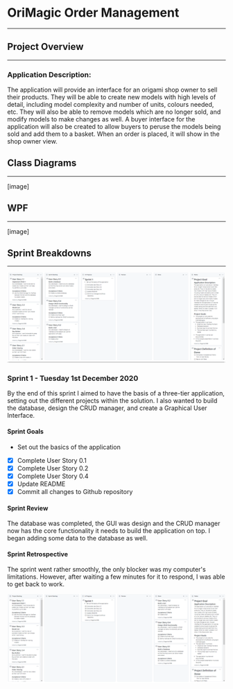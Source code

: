 # OriMagic Order Management
---
## Project Overview 
---
### Application Description:
The application will provide an interface for an origami shop owner to sell their products. They will be able to create new models with high levels of detail, including model complexity and number of units, colours needed, etc. They will also be able to remove models which are no longer sold, and modify models to make changes as well. A buyer interface for the application will also be created to allow buyers to peruse the models being sold and add them to a basket. When an order is placed, it will show in the shop owner view.

## Class Diagrams
---
[image]

## WPF
---
[image]

## Sprint Breakdowns
---
![image](https://github.com/Dragonkid1996/OriMagicOrderManagement/blob/main/ProjectImages/ProjectBoard.PNG)



### Sprint 1 - Tuesday 1st December 2020

By the end of this sprint I aimed to have the basis of a three-tier application, setting out the different projects within the solution. I also wanted to build the database, design the CRUD manager, and create a Graphical User Interface.

#### Sprint Goals

* Set out the basics of the application
- [x] Complete User Story 0.1
- [x] Complete User Story 0.2
- [x] Complete User Story 0.4
- [x] Update README
- [x] Commit all changes to Github repository

#### Sprint Review

The database was completed, the GUI was design and the CRUD manager now has the core functionality it needs to build the application on top. I began adding some data to the database as well.

#### Sprint Retrospective

The sprint went rather smoothly, the only blocker was my computer's limitations. However, after waiting a few minutes for it to respond, I was able to get back to work.

![image](https://github.com/Dragonkid1996/OriMagicOrderManagement/blob/main/ProjectImages/ProjectBoardSprint1.PNG)